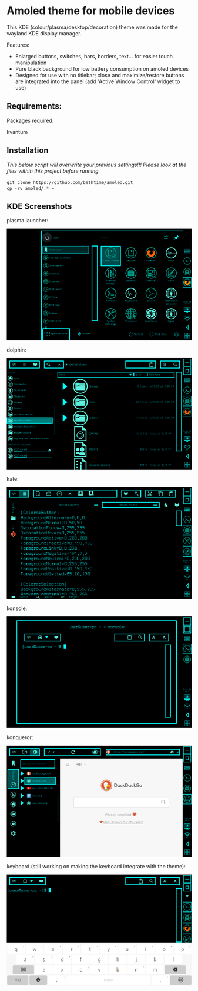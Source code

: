 # Amoled theme for mobile devices

This KDE (colour/plasma/desktop/decoration) theme was made for the wayland KDE display manager.

Features:
- Enlarged buttons, switches, bars, borders, text... for easier touch manipulation
- Pure black background for low battery consumption on amoled devices
- Designed for use with no titlebar; close and maximize/restore buttons are integrated into the panel (add 'Active Window Control' widget to use)


## Requirements:

Packages required:

kvantum

## Installation

*This below script will overwrite your previous settings!!! Please look at the files within this project before running.*

```
git clone https://github.com/bathtime/amoled.git
cp -rv amoled/.* ~
```


## KDE Screenshots
 
plasma launcher:

![launcher](/screenshots/launcher.png)

dolphin:

![dolphin](/screenshots/dolphin.png)

kate:

![kate](/screenshots/kate.png)

konsole:

![konsole](/screenshots/konsole.png)
 
konqueror:

![konqueror](/screenshots/konqueror.png)

keyboard (still working on making the keyboard integrate with the theme):

![keyboard](/screenshots/keyboard.png)
